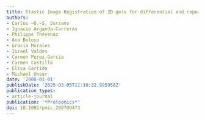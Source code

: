 ```yaml
---
title: Elastic Image Registration of 2D gels for differential and repeatability studies
authors:
- Carlos ~O.~S. Sorzano
- Ignacio Arganda-Carreras
- Philippe Thévenaz
- Ana Beloso
- Gracia Morales
- Israel Valdes
- Carmen Perez-Garcia
- Carmen Castillo
- Elisa Garrido
- Michael Unser
date: '2008-01-01'
publishDate: '2025-03-05T11:10:32.995958Z'
publication_types:
- article-journal
publication: '*Proteomics*'
doi: 10.1002/pmic.200700473
---
```

